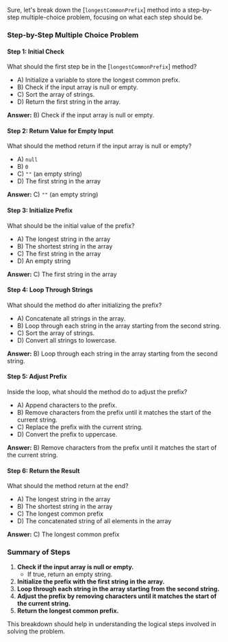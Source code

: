 Sure, let's break down the [`longestCommonPrefix`] method into a step-by-step multiple-choice problem, focusing on what each step should be.

### Step-by-Step Multiple Choice Problem

#### Step 1: Initial Check
What should the first step be in the [`longestCommonPrefix`] method?
- A) Initialize a variable to store the longest common prefix.
- B) Check if the input array is null or empty.
- C) Sort the array of strings.
- D) Return the first string in the array.

**Answer:** B) Check if the input array is null or empty.

#### Step 2: Return Value for Empty Input
What should the method return if the input array is null or empty?
- A) `null`
- B) `0`
- C) `""` (an empty string)
- D) The first string in the array

**Answer:** C) `""` (an empty string)

#### Step 3: Initialize Prefix
What should be the initial value of the prefix?
- A) The longest string in the array
- B) The shortest string in the array
- C) The first string in the array
- D) An empty string

**Answer:** C) The first string in the array

#### Step 4: Loop Through Strings
What should the method do after initializing the prefix?
- A) Concatenate all strings in the array.
- B) Loop through each string in the array starting from the second string.
- C) Sort the array of strings.
- D) Convert all strings to lowercase.

**Answer:** B) Loop through each string in the array starting from the second string.

#### Step 5: Adjust Prefix
Inside the loop, what should the method do to adjust the prefix?
- A) Append characters to the prefix.
- B) Remove characters from the prefix until it matches the start of the current string.
- C) Replace the prefix with the current string.
- D) Convert the prefix to uppercase.

**Answer:** B) Remove characters from the prefix until it matches the start of the current string.

#### Step 6: Return the Result
What should the method return at the end?
- A) The longest string in the array
- B) The shortest string in the array
- C) The longest common prefix
- D) The concatenated string of all elements in the array

**Answer:** C) The longest common prefix

### Summary of Steps
1. **Check if the input array is null or empty.**
   - If true, return an empty string.
2. **Initialize the prefix with the first string in the array.**
3. **Loop through each string in the array starting from the second string.**
4. **Adjust the prefix by removing characters until it matches the start of the current string.**
5. **Return the longest common prefix.**

This breakdown should help in understanding the logical steps involved in solving the problem.